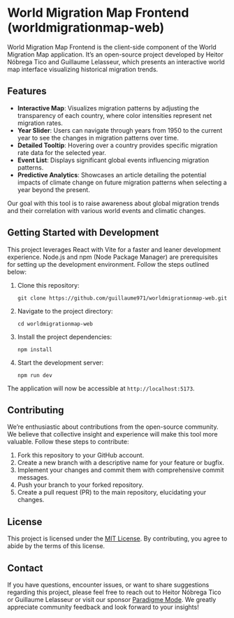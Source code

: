 # World Migration Map Frontend (worldmigrationmap-web)

World Migration Map Frontend is the client-side component of the World Migration Map application. It’s an open-source project developed by Heitor Nóbrega Tico and Guillaume Lelasseur, which presents an interactive world map interface visualizing historical migration trends.

## Features

- **Interactive Map**: Visualizes migration patterns by adjusting the transparency of each country, where color intensities represent net migration rates.
- **Year Slider**: Users can navigate through years from 1950 to the current year to see the changes in migration patterns over time.
- **Detailed Tooltip**: Hovering over a country provides specific migration rate data for the selected year.
- **Event List**: Displays significant global events influencing migration patterns.
- **Predictive Analytics**: Showcases an article detailing the potential impacts of climate change on future migration patterns when selecting a year beyond the present.

Our goal with this tool is to raise awareness about global migration trends and their correlation with various world events and climatic changes.

## Getting Started with Development

This project leverages React with Vite for a faster and leaner development experience. Node.js and npm (Node Package Manager) are prerequisites for setting up the development environment. Follow the steps outlined below:

1. Clone this repository:

   ```
   git clone https://github.com/guillaume971/worldmigrationmap-web.git
   ```

2. Navigate to the project directory:

   ```
   cd worldmigrationmap-web
   ```

3. Install the project dependencies:

   ```
   npm install
   ```

4. Start the development server:
   ```
   npm run dev
   ```

The application will now be accessible at `http://localhost:5173`.

## Contributing

We’re enthusiastic about contributions from the open-source community. We believe that collective insight and experience will make this tool more valuable. Follow these steps to contribute:

1. Fork this repository to your GitHub account.
2. Create a new branch with a descriptive name for your feature or bugfix.
3. Implement your changes and commit them with comprehensive commit messages.
4. Push your branch to your forked repository.
5. Create a pull request (PR) to the main repository, elucidating your changes.

## License

This project is licensed under the [MIT License](LICENSE.md). By contributing, you agree to abide by the terms of this license.

## Contact

If you have questions, encounter issues, or want to share suggestions regarding this project, please feel free to reach out to Heitor Nóbrega Tico or Guillaume Lelasseur or visit our sponsor [Paradigme Mode](https://www.paradigmemode.com). We greatly appreciate community feedback and look forward to your insights!
